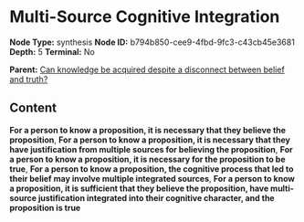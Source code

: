 # Multi-Source Cognitive Integration

**Node Type:** synthesis
**Node ID:** b794b850-cee9-4fbd-9fc3-c43cb45e3681
**Depth:** 5
**Terminal:** No

**Parent:** [Can knowledge be acquired despite a disconnect between belief and truth?](can-knowledge-be-acquired-despite-a-disconnect-between-belief-and-truth-antithesis-b3c9b068-859e-437c-b035-f9245cd17880.md)

## Content

**For a person to know a proposition, it is necessary that they believe the proposition**, **For a person to know a proposition, it is necessary that they have justification from multiple sources for believing the proposition**, **For a person to know a proposition, it is necessary for the proposition to be true**, **For a person to know a proposition, the cognitive process that led to their belief may involve multiple integrated sources**, **For a person to know a proposition, it is sufficient that they believe the proposition, have multi-source justification integrated into their cognitive character, and the proposition is true**
